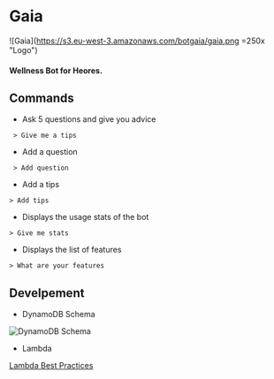 # Gaia

![Gaia](https://s3.eu-west-3.amazonaws.com/botgaia/gaia.png =250x "Logo")

#### Wellness Bot for Heores.

## Commands

 - Ask 5 questions and give you advice
```
 > Give me a tips
```
 - Add a question
```
 > Add question
```
- Add a tips
```
> Add tips
```
- Displays the usage stats of the bot
```
> Give me stats
```
- Displays the list of features
```
> What are your features
```


## Develpement

- DynamoDB Schema

![DynamoDB Schema](https://s3.eu-west-3.amazonaws.com/botgaia/github/schema_db.png "DynamoDB Schema")

- Lambda

[Lambda Best Practices](http://docs.aws.amazon.com/en_en/lambda/latest/dg/best-practices.html)